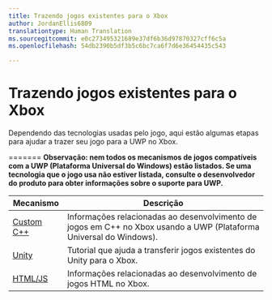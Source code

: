 ```yaml
---
title: Trazendo jogos existentes para o Xbox
author: JordanEllis6809
translationtype: Human Translation
ms.sourcegitcommit: e0c273495321689e37df6b36d97870327cff6c5a
ms.openlocfilehash: 54db2390b5df3b5c6bc7ca6f7d6e36454435c543

---
```


# Trazendo jogos existentes para o Xbox


Dependendo das tecnologias usadas pelo jogo, aqui estão algumas etapas para ajudar a trazer seu jogo para a UWP no Xbox.

=======
**Observação: nem todos os mecanismos de jogos compatíveis com a UWP (Plataforma Universal do Windows) estão listados. Se uma tecnologia que o jogo usa não estiver listada, consulte o desenvolvedor do produto para obter informações sobre o suporte para UWP.**

| Mecanismo      | Descrição |
|------------|-------------|
|[Custom C++](development-lanes-custom-cpp.md)| Informações relacionadas ao desenvolvimento de jogos em C++ no Xbox usando a UWP (Plataforma Universal do Windows). |
|[Unity](development-lanes-unity.md)| Tutorial que ajuda a transferir jogos existentes do Unity para o Xbox. |
|[HTML/JS](development-lanes-html.md)| Informações relacionadas ao desenvolvimento de jogos HTML no Xbox. |



<!--HONumber=Jul16_HO1-->


